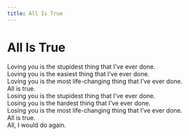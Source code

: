 ```yaml
---
title: All Is True
---
```

# All Is True

Loving you is the stupidest thing that I’ve ever done. <br/>
Loving you is the easiest thing that I’ve ever done.<br/>
Loving you is the most life-changing thing that I’ve ever done.<br/>
All is true.<br/>
Losing you is the stupidest thing that I’ve ever done.<br/>
Losing you is the hardest thing that I’ve ever done.<br/>
Losing you is the most life-changing thing that I’ve ever done.<br/>
All is true. <br/>
All, I would do again.<br/>
